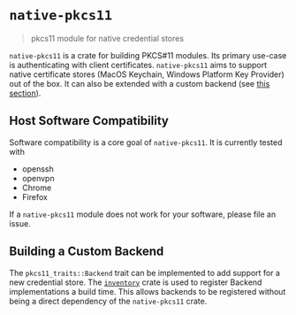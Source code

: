# `native-pkcs11`

> pkcs11 module for native credential stores

`native-pkcs11` is a crate for building PKCS#11 modules. Its primary use-case is
authenticating with client certificates. `native-pkcs11` aims to support native
certificate stores (MacOS Keychain, Windows Platform Key Provider) out of the
box. It can also be extended with a custom backend (see
[this section](#building-a-custom-backend)).

## Host Software Compatibility

Software compatibility is a core goal of `native-pkcs11`. It is currently tested
with

- openssh
- openvpn
- Chrome
- Firefox

If a `native-pkcs11` module does not work for your software, please file an
issue.

## Building a Custom Backend

The `pkcs11_traits::Backend` trait can be implemented to add support for a new
credential store. The [`inventory`](https://crates.io/inventory) crate is used
to register Backend implementations a build time. This allows backends to be
registered without being a direct dependency of the `native-pkcs11` crate.
